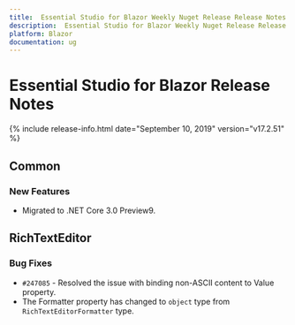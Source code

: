 ```yaml
---
title:  Essential Studio for Blazor Weekly Nuget Release Release Notes  
description:  Essential Studio for Blazor Weekly Nuget Release Release Notes  
platform: Blazor
documentation: ug
---
```


#  Essential Studio for Blazor  Release Notes  

{% include release-info.html date="September 10, 2019"  version="v17.2.51" %} 


## Common

### New Features

- Migrated to .NET Core 3.0 Preview9.

## RichTextEditor

### Bug Fixes

- `#247085` - Resolved the issue with binding non-ASCII content to Value property.
- The Formatter property has changed to `object` type from `RichTextEditorFormatter` type.